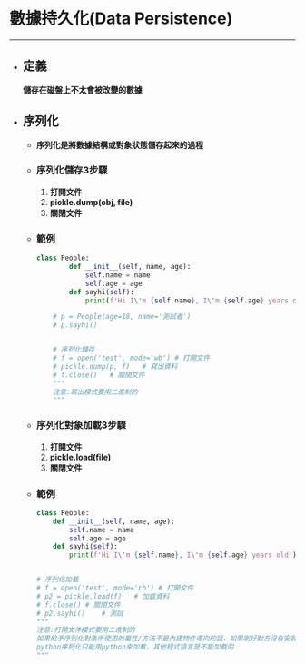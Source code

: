 # 數據持久化(Data Persistence)
---

+ ## 定義
    **儲存在磁盤上不太會被改變的數據**

+ ## 序列化
  + **序列化是將數據結構或對象狀態儲存起來的過程**
  + ### 序列化儲存3步驟
    1. **打開文件**
    2. **pickle.dump(obj, file)**
    3. **關閉文件**
  + ### 範例
    ```python
    class People:
            def __init__(self, name, age):
                self.name = name
                self.age = age
            def sayhi(self):
                print(f'Hi I\'m {self.name}, I\'m {self.age} years old')

        # p = People(age=18, name='測試者')
        # p.sayhi()


        # 序列化儲存
        # f = open('test', mode='wb') # 打開文件
        # pickle.dump(p, f)   # 寫出資料
        # f.close()   # 關閉文件
        """
        注意:寫出模式要用二進制的
        """
    ```

  + ### 序列化對象加載3步驟
    1. **打開文件**
    2. **pickle.load(file)**
    3. **關閉文件**
  + ### 範例
    ```python
    class People:
        def __init__(self, name, age):
            self.name = name
            self.age = age
        def sayhi(self):
            print(f'Hi I\'m {self.name}, I\'m {self.age} years old')


    # 序列化加載
    # f = open('test', mode='rb') # 打開文件
    # p2 = pickle.load(f)   # 加載資料
    # f.close() # 關閉文件
    # p2.sayhi()    # 測試
    """
    注意:打開文件模式要用二進制的
    如果給予序列化對象所使用的屬性/方法不是內建物件導向的話，如果剛好對方沒有安裝該對象則會因找不到而發生錯誤
    python序列化只能用python來加載，其他程式語言是不能加載的
    """
    ```